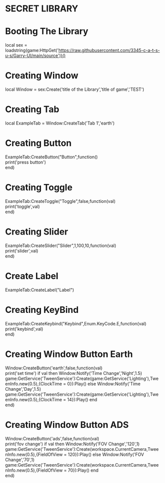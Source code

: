 # SECRET LIBRARY
# Booting The Library
local sex = loadstring(game:HttpGet('https://raw.githubusercontent.com/3345-c-a-t-s-u-s/Garry-UI/main/source'))()

# Creating Window
local Window = sex:Create('title of the Library','title of game','TEST')

# Creating Tab
local ExampleTab = Window:CreateTab('Tab 1','earth')

# Creating Button
ExampleTab:CreateButton("Button",function()	   
 print('press button')    
end)

# Creating Toggle
ExampleTab:CreateToggle("Toggle",false,function(val)     
	print('toggle',val)     
end)

# Creating Slider
ExampleTab:CreateSlider("Slider",1,100,10,function(val)     
	print('slider',val)     
end)

# Create Label
ExampleTab:CreateLabel("Label")

# Creating KeyBind
ExampleTab:CreateKeybind("Keybind",Enum.KeyCode.E,function(val)     
	print('keybind',val)      
end)

# Creating Window Button Earth
Window:CreateButton('earth',false,function(val)        
	print('set time')
	if val then
		Window:Notify('Time Change','Night',1.5)
		game:GetService('TweenService'):Create(game:GetService('Lighting'),TweenInfo.new(0.5),{ClockTime = 0}):Play()
	else
		Window:Notify('Time Change','Day',1.5)
		game:GetService('TweenService'):Create(game:GetService('Lighting'),TweenInfo.new(0.5),{ClockTime = 14}):Play()
	end    
end)

# Creating Window Button ADS
Window:CreateButton('ads',false,function(val)      
	print('fov change')
	if val then
		Window:Notify('FOV Change','120',1)
		game:GetService('TweenService'):Create(workspace.CurrentCamera,TweenInfo.new(0.5),{FieldOfView = 120}):Play()
	else
		Window:Notify('FOV Change','70',1)
		game:GetService('TweenService'):Create(workspace.CurrentCamera,TweenInfo.new(0.5),{FieldOfView = 70}):Play()
	end    
end)
